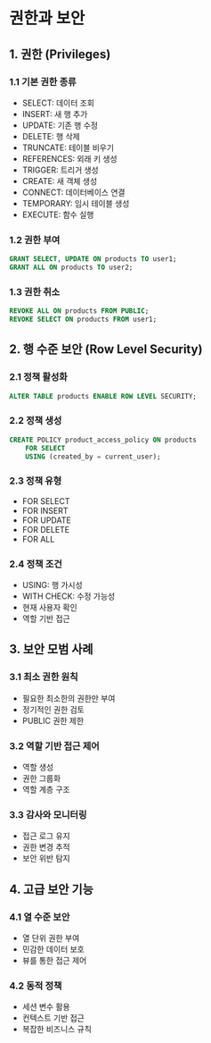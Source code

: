 # 권한과 보안

## 1. 권한 (Privileges)

### 1.1 기본 권한 종류
- SELECT: 데이터 조회
- INSERT: 새 행 추가
- UPDATE: 기존 행 수정
- DELETE: 행 삭제
- TRUNCATE: 테이블 비우기
- REFERENCES: 외래 키 생성
- TRIGGER: 트리거 생성
- CREATE: 새 객체 생성
- CONNECT: 데이터베이스 연결
- TEMPORARY: 임시 테이블 생성
- EXECUTE: 함수 실행

### 1.2 권한 부여
```sql
GRANT SELECT, UPDATE ON products TO user1;
GRANT ALL ON products TO user2;
```

### 1.3 권한 취소
```sql
REVOKE ALL ON products FROM PUBLIC;
REVOKE SELECT ON products FROM user1;
```

## 2. 행 수준 보안 (Row Level Security)

### 2.1 정책 활성화
```sql
ALTER TABLE products ENABLE ROW LEVEL SECURITY;
```

### 2.2 정책 생성
```sql
CREATE POLICY product_access_policy ON products
    FOR SELECT
    USING (created_by = current_user);
```

### 2.3 정책 유형
- FOR SELECT
- FOR INSERT
- FOR UPDATE
- FOR DELETE
- FOR ALL

### 2.4 정책 조건
- USING: 행 가시성
- WITH CHECK: 수정 가능성
- 현재 사용자 확인
- 역할 기반 접근

## 3. 보안 모범 사례

### 3.1 최소 권한 원칙
- 필요한 최소한의 권한만 부여
- 정기적인 권한 검토
- PUBLIC 권한 제한

### 3.2 역할 기반 접근 제어
- 역할 생성
- 권한 그룹화
- 역할 계층 구조

### 3.3 감사와 모니터링
- 접근 로그 유지
- 권한 변경 추적
- 보안 위반 탐지

## 4. 고급 보안 기능

### 4.1 열 수준 보안
- 열 단위 권한 부여
- 민감한 데이터 보호
- 뷰를 통한 접근 제어

### 4.2 동적 정책
- 세션 변수 활용
- 컨텍스트 기반 접근
- 복잡한 비즈니스 규칙
